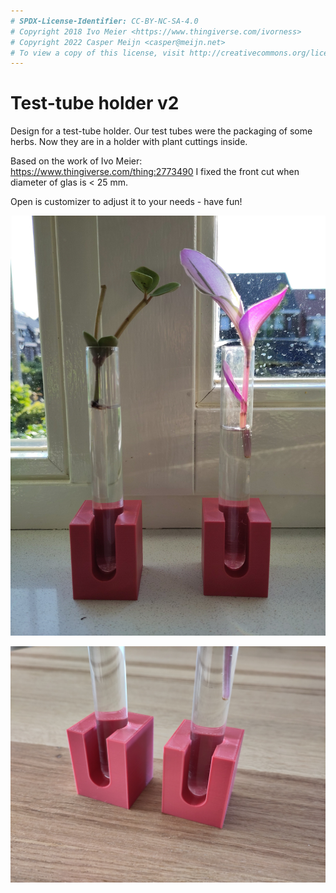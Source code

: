 ```yaml
---
# SPDX-License-Identifier: CC-BY-NC-SA-4.0
# Copyright 2018 Ivo Meier <https://www.thingiverse.com/ivorness>
# Copyright 2022 Casper Meijn <casper@meijn.net>
# To view a copy of this license, visit http://creativecommons.org/licenses/by-nc-sa/4.0/
---
```

# Test-tube holder v2

Design for a test-tube holder. Our test tubes were the packaging of some herbs. Now they are in a holder with plant cuttings inside.

Based on the work of Ivo Meier: https://www.thingiverse.com/thing:2773490
I fixed the front cut when diameter of glas is < 25 mm.

Open is customizer to adjust it to your needs - have fun!

![Example of test-tube holder with plant cuttings](overview.jpg)

![Zoomed in view of test-tube holder](zoom-in.jpg)
